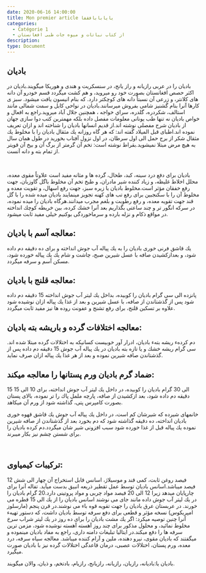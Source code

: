 ```yaml
---
date: 2020-06-16 14:00:00
title: Mon premier article یایابابافقفا
categories:
  - Catégorie 1
  - از کتاب نباتات و میوه جات طبی افغانستان
description:
type: Document
---
```


## بادیان

باديان را در عربی رازيانه و راز يانج، در سنسكريت و هندی و هوريكا ميگویند.باديان در اكثر حصص افغانستان بصورت خود رو ميرويد، و هم كشت ميگردد قسم خودرو آن دانه های كلانتر، و زرعی آن نسبتاً دانه های كوچكتر دارد. كه بنام انيسون يافت ميشود. سبز ی كارها آنرا بنام گشنيز شامی بفروش ميرسانند.باديان در نواحی كابل و سمت شمالی مانند استالف، شكردره، گلدره، سراي خواجه ، همچنين جلال آباد ميرويد.راجع به افعال و خواص باديان نه تنها طب يونانی معلومات مفصل داده بلكه مهمترين كتب دوا سازی جهان از باديان شرح مفصلی نوشته اند.از قديم انسانها باديان را شناخته اند و ازان تعريف نموده اند.اطبای قبل الميلاد گفته اند: كه هر گاه روزانه يك مثقال باديان را با مخلوط يك مثقال شكر از برج حمل الی اول سرطان، در اول نزول آفتاب بخوريد در طول همان سال به هيچ مرض مبتلا نميشويد.بقراط نوشته است: تخم آن گرمتر از برگ آن و بيخ آن قويتر از تمام بته و دانه آنست.

&nbsp;

باديان برای دفع درد سينه، كبد، طحال، گرده ها و مثانه مفيد است علاوتاً مقوی معده، محلل اخلاط غليظه، و زياد كننده شير مادران، و طبخ تخم آن مخلوط باگل گاوزبان، جهت رفع خفقان مؤثر است.مخلوط باديان يا زيره سبز، جهت رفع اسهال، و تقويت معده و مخلوط آن را با سكنجبين برای رفع تب های كهنه تجويز مينمايند باديان ميده شده را با گل قند جهت تقويه معده، و رفع رطوبت و بلغم مجرب ميدانند.هرگاه باديان را ميده نموده، در سركه انگور تر و چند ساعتی بگذاريم بعد آنرا خشك كرده، بين خريطه كوچك انداخته در مواقع ذكام و نزله بارده و سرماخوردگی بوكنيم خیلی مفيد ثابت ميشود.

## معالجه آسم با باديان:

يك قاشق فرنی خوری باديان را به يك پياله آب جوش انداخته و برای ده دقيقه دم داده شود، و بعدازكشيدن صافه با عسل شيرين صبح، چاشت و شام يك يك پياله خورده شود، مسكن آسم و سرفه ميگردد.

## معالجه قلنج با باديان:

پانزده الی سی گرام باديان را كوبيده، بداخل يك ليتر آب جوش انداخته 15 دقيقه دم داده شود پس از گذشتاندن از صافه، با عسل شيرين و بعد از غذا يك پياله ازان نوشيده شود علاوه بر تسكين قلنج، برای رفع تشنج و عفونت روده ها نيز مفيد ثابت ميگردد.

## معالجه اختلافات گرده و باريشه بته باديان:

دم كردهء ريشه بتهء باديان، ادرار آور خوبيست كسانيكه به اختلالات گرده مبتلا شده اند. سی گرام ريشه خشك و يا تازه بته باديان در يك پياله آب جوش 15 دقيقه دم داده پس از گذشتاندن صافه شيرين نموده و بعد از هر غذا يك پياله ازان صرف نمايد.

## ضماد گرم باديان ورم پستانها را معالجه ميكند:

15 الی 30 گرام باديان را كوبيده، در داخل يك ليتر آب جوش انداخته، برای 10 الی 15 دقيقه دم داده شود، بعد ازكشيدن از صافه، پارچه ململ پاك را تر نموده، بالای پستان بصورت كامپرس پتی، گذاشته شود از ورم آن ميكاهد.

خانمهای شيرده كه شيرشان كم است، در داخل يك پياله آب جوش يك قاشق قهوه خوری باديان انداخته، ده دقيقه گذاشته شود كه دم بخورد بعد از گذشتاندن از صافه شيرين نموده يك پياله قبل از غذا خورده شود سبب افزونی شير شان ميگردد.دم كرده باديان را برای شستن چشم نيز بكار ميبرند.

&nbsp;

## تركيبات كيمياوی:

12 فيصد روغن ثابت، كمی قند و موسيلاژ، اسانس قابل استخراج آن چهار الی شش فيصد ميباشد.اسانس باديان توسط عمل تقطير ذريعه انبيق بدست ميآيد. تفاله آنرا برای چارپايان ميدهد زيرا 12 الی 20 فيصد مواد چربی و مواد پروتینی دارد.20 گرام بادیان را در يك لیتر آب جوش داده مانند جای می نوشند اسانس بادیان را از يك الی 15 قطره می خورند. در عربستان عرق باديان را جهت تقويه قوه باء می نوشند.در قرن پنجم (مارسلوز امپريكوس) نسخه مؤثر و قطعی برای دفع سرفه توسط باديان داشت، كه دستور تهيهء آنرا چنين توصيه ميکرد: اگر يك مشت باديان را برای ده روز در يك ليتر شراب سرخ مخلوط نمائيد، و محلول مذكور برای چند روز آهسته آهسته نوشيده شود، مزمن ترين سرفه ها را دفع ميكند.در ايتاليا تبليغات دامنه داری، راجع به مفاد باديان مينموده و ميگفتند كه باديان مقوی، نیرو دهنده، ملين و آرام كننده ميباشد. معالجه سياه سرفه، درد معده، ورم پستان، اختلالات عصبی، درمان قاعدگی اختلالات گرده نيز با باديان صورت ميگیرد.

باديان يا:باديانه، رازيان، رازيانه، رازيانج، رازيام، بادتخم، و ذيان، والان ميگويند.

&nbsp;